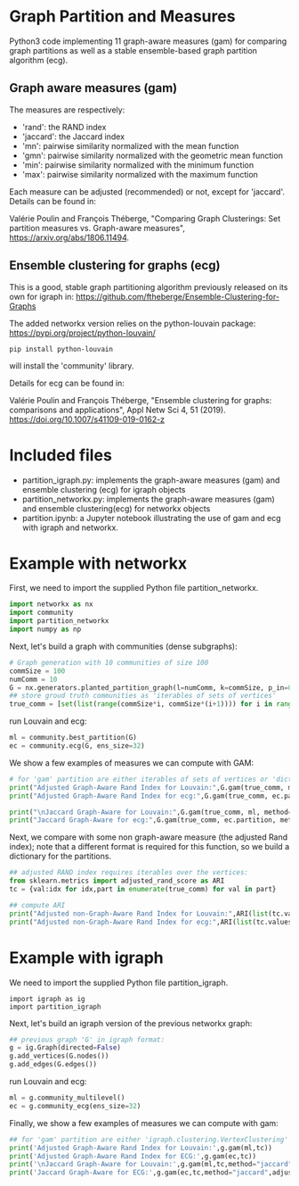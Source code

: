 # Graph Partition and Measures

Python3 code implementing 11 graph-aware measures (gam) for comparing graph partitions as well as a stable ensemble-based graph partition algorithm (ecg).

## Graph aware measures (gam)

The measures are respectively:
* 'rand': the RAND index
* 'jaccard': the Jaccard index
* 'mn': pairwise similarity normalized with the mean function
* 'gmn': pairwise similarity normalized with the geometric mean function
* 'min': pairwise similarity normalized with the minimum function
* 'max': pairwise similarity normalized with the maximum function

Each measure can be adjusted (recommended) or not, except for 'jaccard'.
Details can be found in: 

Valérie Poulin and François Théberge, "Comparing Graph Clusterings: Set partition measures vs. Graph-aware measures", https://arxiv.org/abs/1806.11494.

## Ensemble clustering for graphs (ecg)

This is a good, stable graph partitioning algorithm previously released on its own for igraph in:
https://github.com/ftheberge/Ensemble-Clustering-for-Graphs

The added networkx version relies on the python-louvain package: https://pypi.org/project/python-louvain/

```
pip install python-louvain
```

will install the 'community' library.

Details for ecg can be found in: 

Valérie Poulin and François Théberge, "Ensemble clustering for graphs: comparisons and applications", Appl Netw Sci 4, 51 (2019). 
    https://doi.org/10.1007/s41109-019-0162-z

# Included files

* partition_igraph.py: implements the graph-aware measures (gam) and ensemble clustering (ecg) for igraph objects
* partition_networkx.py: implements the graph-aware measures (gam) and ensemble clustering(ecg) for networkx objects
* partition.ipynb: a Jupyter notebook illustrating the use of gam and ecg with igraph and networkx.

# Example with networkx

First, we need to import the supplied Python file partition_networkx.

```python
import networkx as nx
import community
import partition_networkx
import numpy as np
```

Next, let's build a graph with communities (dense subgraphs):

```python
# Graph generation with 10 communities of size 100
commSize = 100
numComm = 10
G = nx.generators.planted_partition_graph(l=numComm, k=commSize, p_in=0.1, p_out=0.02)
## store groud truth communities as 'iterables of sets of vertices'
true_comm = [set(list(range(commSize*i, commSize*(i+1)))) for i in range(numComm)]
```

run Louvain and ecg:

```python
ml = community.best_partition(G)
ec = community.ecg(G, ens_size=32)
```

We show a few examples of measures we can compute with GAM:

```python
# for 'gam' partition are either iterables of sets of vertices or 'dict'
print("Adjusted Graph-Aware Rand Index for Louvain:",G.gam(true_comm, ml))
print("Adjusted Graph-Aware Rand Index for ecg:",G.gam(true_comm, ec.partition))

print("\nJaccard Graph-Aware for Louvain:",G.gam(true_comm, ml, method="jaccard",adjusted=False))
print("Jaccard Graph-Aware for ecg:",G.gam(true_comm, ec.partition, method="jaccard",adjusted=False))
```

Next, we compare with some non graph-aware measure (the adjusted Rand index); note that a different format is required for this function, so we build a dictionary for the partitions.

```python
## adjusted RAND index requires iterables over the vertices:
from sklearn.metrics import adjusted_rand_score as ARI
tc = {val:idx for idx,part in enumerate(true_comm) for val in part}

## compute ARI
print("Adjusted non-Graph-Aware Rand Index for Louvain:",ARI(list(tc.values()), list(ml.values())))
print("Adjusted non-Graph-Aware Rand Index for ecg:",ARI(list(tc.values()), list(ec.partition.values())))
```

# Example with igraph

We need to import the supplied Python file partition_igraph.

```pyhon
import igraph as ig
import partition_igraph
```

Next, let's build an igraph version of the previous networkx graph:

```python
## previous graph 'G' in igraph format:
g = ig.Graph(directed=False)
g.add_vertices(G.nodes())
g.add_edges(G.edges())
```

run Louvain and ecg:

```python
ml = g.community_multilevel()
ec = g.community_ecg(ens_size=32)
```

Finally, we show a few examples of measures we can compute with gam:

```python
## for 'gam' partition are either 'igraph.clustering.VertexClustering' or 'dict'
print('Adjusted Graph-Aware Rand Index for Louvain:',g.gam(ml,tc))
print('Adjusted Graph-Aware Rand Index for ECG:',g.gam(ec,tc))
print('\nJaccard Graph-Aware for Louvain:',g.gam(ml,tc,method="jaccard",adjusted=False))
print('Jaccard Graph-Aware for ECG:',g.gam(ec,tc,method="jaccard",adjusted=False))
```


